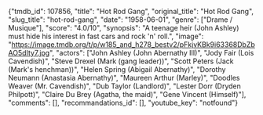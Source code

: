 {"tmdb_id": 107856, "title": "Hot Rod Gang", "original_title": "Hot Rod Gang", "slug_title": "hot-rod-gang", "date": "1958-06-01", "genre": ["Drame / Musique"], "score": "4.0/10", "synopsis": "A teenage heir (John Ashley) must hide his interest in fast cars and rock 'n' roll.", "image": "https://image.tmdb.org/t/p/w185_and_h278_bestv2/pFkjvKBk9i63368DbZbAO5dIty7.jpg", "actors": ["John Ashley (John Abernathy III)", "Jody Fair (Lois Cavendish)", "Steve Drexel (Mark (gang leader))", "Scott Peters (Jack (Mark's henchman))", "Helen Spring (Abigail Abernathy)", "Dorothy Neumann (Anastasia Abernathy)", "Maureen Arthur (Marley)", "Doodles Weaver (Mr. Cavendish)", "Dub Taylor (Landlord)", "Lester Dorr (Dryden Philpott)", "Claire Du Brey (Agatha, the maid)", "Gene Vincent (Himself)"], "comments": [], "recommandations_id": [], "youtube_key": "notfound"}